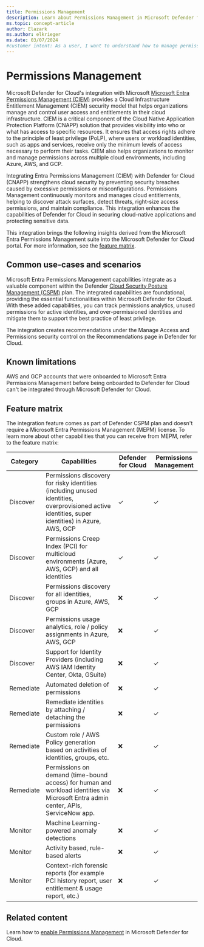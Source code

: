 ```yaml
---
title: Permissions Management
description: Learn about Permissions Management in Microsoft Defender for Cloud and enhance the security of your cloud infrastructure.
ms.topic: concept-article
author: Elazark
ms.author: elkrieger
ms.date: 03/07/2024
#customer intent: As a user, I want to understand how to manage permissions effectively so that I can enhance the security of my cloud infrastructure.
---
```


# Permissions Management

Microsoft Defender for Cloud's integration with Microsoft [Microsoft Entra Permissions Management (CIEM)](/entra/permissions-management/overview) provides a Cloud Infrastructure Entitlement Management (CIEM) security model that helps organizations manage and control user access and entitlements in their cloud infrastructure. CIEM is a critical component of the Cloud Native Application Protection Platform (CNAPP) solution that provides visibility into who or what has access to specific resources. It ensures that access rights adhere to the principle of least privilege (PoLP), where users or workload identities, such as apps and services, receive only the minimum levels of access necessary to perform their tasks. CIEM also helps organizations to monitor and manage permissions across multiple cloud environments, including Azure, AWS, and GCP.

Integrating Entra Permissions Management (CIEM) with Defender for Cloud (CNAPP) strengthens cloud security by preventing security breaches caused by excessive permissions or misconfigurations. Permissions Management continuously monitors and manages cloud entitlements, helping to discover attack surfaces, detect threats, right-size access permissions, and maintain compliance. This integration enhances the capabilities of Defender for Cloud in securing cloud-native applications and protecting sensitive data.

This integration brings the following insights derived from the Microsoft Entra Permissions Management suite into the Microsoft Defender for Cloud portal. For more information, see the [feature matrix](#feature-matrix).

## Common use-cases and scenarios

Microsoft Entra Permissions Management capabilities integrate as a valuable component within the Defender [Cloud Security Posture Management (CSPM)](concept-cloud-security-posture-management.md) plan. The integrated capabilities are foundational, providing the essential functionalities within Microsoft Defender for Cloud. With these added capabilities, you can track permissions analytics, unused permissions for active identities, and over-permissioned identities and mitigate them to support the best practice of least privilege.

The integration creates recommendations under the Manage Access and Permissions security control on the Recommendations page in Defender for Cloud.

## Known limitations

AWS and GCP accounts that were onboarded to Microsoft Entra Permissions Management before being onboarded to Defender for Cloud can't be integrated through Microsoft Defender for Cloud.

## Feature matrix

The integration feature comes as part of Defender CSPM plan and doesn't require a Microsoft Entra Permissions Management (MEPM) license. To learn more about other capabilities that you can receive from MEPM, refer to the feature matrix:

| Category  | Capabilities                                                 | Defender for Cloud | Permissions Management |
| --------- | ------------------------------------------------------------ | ------------------ | ---------------------- |
| Discover  | Permissions  discovery for risky identities (including unused identities, overprovisioned  active identities, super identities) in Azure, AWS, GCP | ✓                  | ✓                      |
| Discover  | Permissions  Creep Index (PCI) for multicloud environments (Azure, AWS, GCP) and all  identities | ✓                  | ✓                      |
| Discover  | Permissions  discovery for all identities, groups in Azure, AWS, GCP | ❌                  | ✓                      |
| Discover  | Permissions  usage analytics, role / policy assignments in Azure, AWS, GCP | ❌                  | ✓                      |
| Discover  | Support  for Identity Providers (including AWS IAM Identity Center, Okta, GSuite) | ❌                  | ✓                      |
| Remediate | Automated  deletion of permissions                           | ❌                  | ✓                      |
| Remediate | Remediate  identities by attaching / detaching the permissions | ❌                  | ✓                      |
| Remediate | Custom  role / AWS Policy generation based on activities of identities, groups, etc. | ❌                  | ✓                      |
| Remediate | Permissions  on demand (time-bound access) for human and workload identities via Microsoft Entra admin center, APIs, ServiceNow app. | ❌                  | ✓                      |
| Monitor   | Machine  Learning-powered anomaly detections                 | ❌                  | ✓                      |
| Monitor   | Activity  based, rule-based alerts                           | ❌                  | ✓                      |
| Monitor   | Context-rich  forensic reports (for example PCI history report, user entitlement &  usage report, etc.) | ❌                  | ✓                      |

## Related content

Learn how to [enable Permissions Management](enable-permissions-management.md) in Microsoft Defender for Cloud.
